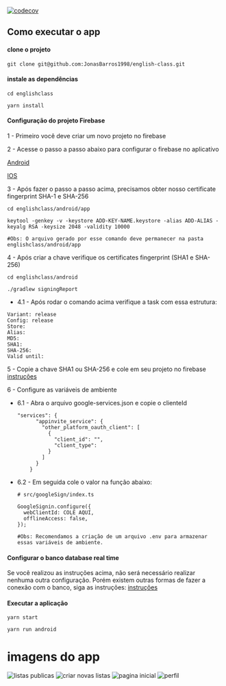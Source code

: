[![codecov](https://codecov.io/gh/JonasBarros1998/english-class/branch/main/graph/badge.svg?token=LZHJ2984JX)](https://codecov.io/gh/JonasBarros1998/english-class)

## Como executar o app

#### clone o projeto
```
git clone git@github.com:JonasBarros1998/english-class.git
```

#### instale as dependências
```
cd englishclass

yarn install
```

#### Configuração do projeto Firebase

1 - Primeiro você deve criar um novo projeto no firebase

2 - Acesse o passo a passo abaixo para configurar o firebase no aplicativo

[Android](https://github.com/react-native-google-signin/google-signin/blob/master/docs/android-guide.md)

[IOS](https://github.com/react-native-google-signin/google-signin/blob/master/docs/ios-guide.md)


3 - Após fazer o passo a passo acima, precisamos obter nosso certificate fingerprint SHA-1 e SHA-256

```
cd englishclass/android/app

keytool -genkey -v -keystore ADD-KEY-NAME.keystore -alias ADD-ALIAS -keyalg RSA -keysize 2048 -validity 10000

#Obs: O arquivo gerado por esse comando deve permanecer na pasta englishclass/android/app
```

4 - Após criar a chave verifique os certificates fingerprint (SHA1 e SHA-256)
```
cd englishclass/android

./gradlew signingReport
```

- 4.1 - Após rodar o comando acima verifique a task com essa estrutura: 

```
Variant: release
Config: release
Store:
Alias: 
MD5: 
SHA1: 
SHA-256: 
Valid until: 
```

5 - Copie a chave SHA1 ou SHA-256 e cole em seu projeto no firebase
[instruções](https://support.google.com/firebase/answer/9137403?hl=en)

6 - Configure as variáveis de ambiente
- 6.1 - Abra o arquivo google-services.json e copie o clienteId
  ```
  "services": {
        "appinvite_service": {
          "other_platform_oauth_client": [
            {
              "client_id": "",
              "client_type": 
            }
          ]
        }
      }
  ```
- 6.2 - Em seguida cole o valor na função abaixo: 
  ```
  # src/googleSign/index.ts
  
  GoogleSignin.configure({
    webClientId: COLE AQUI,
    offlineAccess: false,
  });
  
  #Obs: Recomendamos a criação de um arquivo .env para armazenar essas variáveis de ambiente. 
  ```

#### Configurar o banco database real time
Se você realizou as instruções acima, não será necessário realizar nenhuma outra configuração. Porém existem outras formas de fazer a conexão com o banco, siga as instruções: 
[instruções](https://rnfirebase.io/auth/social-auth#google)



#### Executar a aplicação
```
yarn start

yarn run android
```

# imagens do app

![listas publicas](https://firebasestorage.googleapis.com/v0/b/app-english-class.appspot.com/o/public-list.png?alt=media)
![criar novas listas](https://firebasestorage.googleapis.com/v0/b/app-english-class.appspot.com/o/create-list.png?alt=media)
![pagina inicial](https://firebasestorage.googleapis.com/v0/b/app-english-class.appspot.com/o/main-page.png?alt=media)
![perfil](https://firebasestorage.googleapis.com/v0/b/app-english-class.appspot.com/o/profile.png?alt=media)

